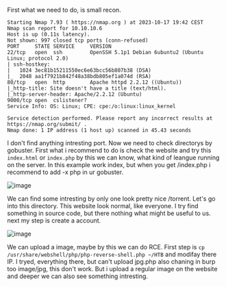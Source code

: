 First what we need to do, is small recon.
```
Starting Nmap 7.93 ( https://nmap.org ) at 2023-10-17 19:42 CEST
Nmap scan report for 10.10.10.6
Host is up (0.11s latency).
Not shown: 997 closed tcp ports (conn-refused)
PORT     STATE SERVICE     VERSION
22/tcp   open  ssh         OpenSSH 5.1p1 Debian 6ubuntu2 (Ubuntu Linux; protocol 2.0)
| ssh-hostkey: 
|   1024 3ec81b15211550ec6e63bcc56b807b38 (DSA)
|_  2048 aa1f7921b842f48a38bdb805ef1a074d (RSA)
80/tcp   open  http        Apache httpd 2.2.12 ((Ubuntu))
|_http-title: Site doesn't have a title (text/html).
|_http-server-header: Apache/2.2.12 (Ubuntu)
9000/tcp open  cslistener?
Service Info: OS: Linux; CPE: cpe:/o:linux:linux_kernel

Service detection performed. Please report any incorrect results at https://nmap.org/submit/ .
Nmap done: 1 IP address (1 host up) scanned in 45.43 seconds
```
I don't find anything intresting port. Now we need to check directorys by gobuster. First what i recommend to do is check the website and try this ```index.html``` or ```index.php``` by this we can know, what kind of leangue running on the server. In this example work index, but when you get /index.php i recommend to add -x php in ur gobuster.

![image](https://github.com/Anogota/Popcorn/assets/143951834/2e406987-3998-45a8-9d50-11a33ebbaa47)

We can find some intresting by only one look pretty nice /torrent. Let's go into this directory. This website look normal, like everyone. I try find something in source code, but there nothing what might be useful to us. next my step is create a account.

![image](https://github.com/Anogota/Popcorn/assets/143951834/ac75211d-5ec4-4171-9453-ca13454af234)

We can upload a image, maybe by this we can do RCE. First step is ```cp /usr/share/webshell/php/php-reverse-shell.php ~/HTB``` and modifay there IP. I tryed, everything there, but can't upload jpg.php also chaning in burp too image/jpg, this don't work. But i upload a regular image on the website and deeper we can also see something intresting.
